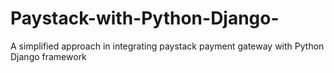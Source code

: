 # Paystack-with-Python-Django-
A simplified approach in integrating paystack payment gateway with Python Django framework 
